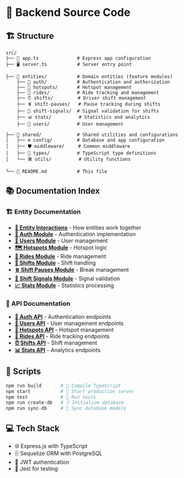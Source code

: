 # 🚀 Backend Source Code

## 🏗️ Structure

```
src/
├── 📱 app.ts              # Express app configuration
├── 🖥️ server.ts           # Server entry point

├── 🏢 entities/           # Domain entities (feature modules)
    ├── 🔐 auth/           # Authentication and authorization
    ├── 📍 hotspots/       # Hotspot management
    ├── 🚗 rides/          # Ride tracking and management
    ├── ⏰ shifts/         # Driver shift management
    ├── ⏸️ shift-pauses/   # Pause tracking during shifts
    ├── 📶 shift-signals/  # Signal validation for shifts
    ├── 📊 stats/          # Statistics and analytics
    ├── 👥 users/          # User management

├── 🔧 shared/             # Shared utilities and configurations
│   ├── ⚙️ config/         # Database and app configuration
│   ├── 🛡️ middleware/     # Common middleware
│   ├── 📝 types/          # TypeScript type definitions
│   └── 🛠️ utils/          # Utility functions

└── 📄 README.md           # This file
```

## 📚 Documentation Index

### 🏗️ Entity Documentation
- **[🔗 Entity Interactions](./entities/README.md)** - How entities work together
- **[🔐 Auth Module](./entities/auth/README.md)** - Authentication implementation
- **[👤 Users Module](./entities/users/README.md)** - User management
- **[🗺️ Hotspots Module](./entities/hotspots/README.md)** - Hotspot logic
- **[🚙 Rides Module](./entities/rides/README.md)** - Ride management
- **[📅 Shifts Module](./entities/shifts/README.md)** - Shift handling
- **[⏸️ Shift Pauses Module](./entities/shift-pauses/README.md)** - Break management
- **[📶 Shift Signals Module](./entities/shift-signals/README.md)** - Signal validation
- **[📈 Stats Module](./entities/stats/README.md)** - Statistics processing

### 📡 API Documentation
- **[🔑 Auth API](../documentation/API_Documentation/auth.md)** - Authentication endpoints
- **[👥 Users API](../documentation/API_Documentation/users.md)** - User management endpoints
- **[📍 Hotspots API](../documentation/API_Documentation/hotspots.md)** - Hotspot management
- **[🚗 Rides API](../documentation/API_Documentation/rides.md)** - Ride tracking endpoints
- **[⏰ Shifts API](../documentation/API_Documentation/shifts.md)** - Shift management
- **[📊 Stats API](../documentation/API_Documentation/stats.md)** - Analytics endpoints


## 📜 Scripts

```bash
npm run build       # 🔨 Compile TypeScript
npm start           # 🚀 Start production server
npm test            # 🧪 Run tests
npm run create-db   # 🗄️ Initialize database
npm run sync-db     # 🔄 Sync database models
```

## 💻 Tech Stack

- 🌐 Express.js with TypeScript
- 🗄️ Sequelize ORM with PostgreSQL
- 🔑 JWT authentication
- 🧪 Jest for testing